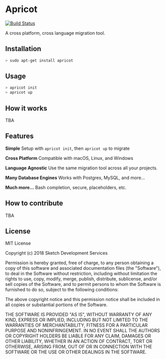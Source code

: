 # Apricot
[![Build Status](https://travis-ci.org/sketchdev/apricot.svg?branch=master)](https://travis-ci.org/sketchdev/apricot)

A cross platform, cross language migration tool.

## Installation

```sh
> sudo apt-get install apricot
```

## Usage

```sh
> apricot init
> apricot up
```

## How it works

TBA


## Features

**Simple** Setup with `apricot init`, then `apricot up` to migrate
 
**Cross Platform** Compatible with macOS, Linux, and Windows

**Language Agnostic** Use the same migration tool across all your projects. 

**Many Database Engines** Works with Postgres, MySQL, and more...

**Much more...** Bash completion, secure, placeholders, etc.

## How to contribute

TBA

## License

MIT License

Copyright (c) 2018 Sketch Development Services

Permission is hereby granted, free of charge, to any person obtaining a copy
of this software and associated documentation files (the "Software"), to deal
in the Software without restriction, including without limitation the rights
to use, copy, modify, merge, publish, distribute, sublicense, and/or sell
copies of the Software, and to permit persons to whom the Software is
furnished to do so, subject to the following conditions:

The above copyright notice and this permission notice shall be included in all
copies or substantial portions of the Software.

THE SOFTWARE IS PROVIDED "AS IS", WITHOUT WARRANTY OF ANY KIND, EXPRESS OR
IMPLIED, INCLUDING BUT NOT LIMITED TO THE WARRANTIES OF MERCHANTABILITY,
FITNESS FOR A PARTICULAR PURPOSE AND NONINFRINGEMENT. IN NO EVENT SHALL THE
AUTHORS OR COPYRIGHT HOLDERS BE LIABLE FOR ANY CLAIM, DAMAGES OR OTHER
LIABILITY, WHETHER IN AN ACTION OF CONTRACT, TORT OR OTHERWISE, ARISING FROM,
OUT OF OR IN CONNECTION WITH THE SOFTWARE OR THE USE OR OTHER DEALINGS IN THE
SOFTWARE.


